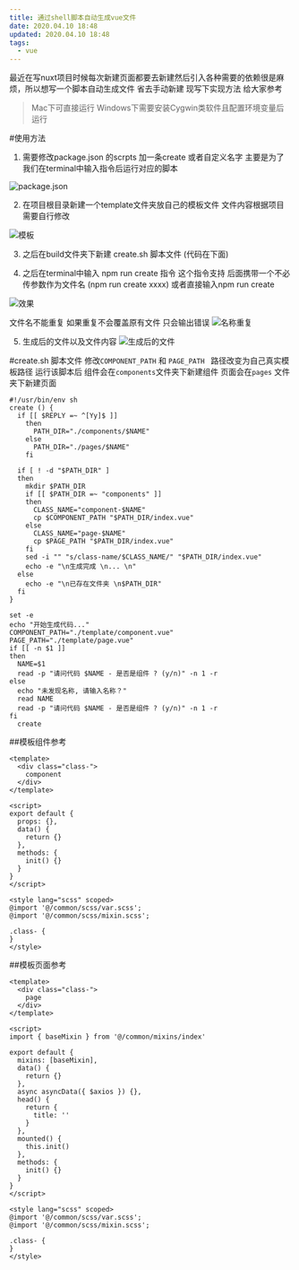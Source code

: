 ```yaml
---
title: 通过shell脚本自动生成vue文件
date: 2020.04.10 18:48
updated: 2020.04.10 18:48
tags: 
  - vue
---
```

最近在写nuxt项目时候每次新建页面都要去新建然后引入各种需要的依赖很是麻烦，所以想写一个脚本自动生成文件 省去手动新建
现写下实现方法 给大家参考
<!-- more -->
>Mac下可直接运行 
>Windows下需要安装Cygwin类软件且配置环境变量后运行

#使用方法
1. 需要修改package.json 的scrpts 加一条create 或者自定义名字 主要是为了我们在terminal中输入指令后运行对应的脚本

![package.json](https://yahuiimg.oss-cn-hangzhou.aliyuncs.com/202201171443157.png)

2. 在项目根目录新建一个template文件夹放自己的模板文件
   文件内容根据项目需要自行修改

![模板](https://yahuiimg.oss-cn-hangzhou.aliyuncs.com/202201171443159.png)

3. 之后在build文件夹下新建 create.sh 脚本文件 (代码在下面)

4. 之后在terminal中输入 npm run create 指令 这个指令支持 后面携带一个不必传参数作为文件名 (npm run create xxxx)  或者直接输入npm run create

![效果](https://yahuiimg.oss-cn-hangzhou.aliyuncs.com/202201171444961.gif)

文件名不能重复 如果重复不会覆盖原有文件 只会输出错误
![名称重复](https://yahuiimg.oss-cn-hangzhou.aliyuncs.com/202201171444987.gif)

5. 生成后的文件以及文件内容
![生成后的文件](https://yahuiimg.oss-cn-hangzhou.aliyuncs.com/202201171444727.png)

#create.sh 脚本文件
修改```COMPONENT_PATH``` 和 ```PAGE_PATH ``` 路径改变为自己真实模板路径
运行该脚本后
组件会在```components```文件夹下新建组件
页面会在```pages``` 文件夹下新建页面
```Shell
#!/usr/bin/env sh
create () {
  if [[ $REPLY =~ ^[Yy]$ ]]
    then
      PATH_DIR="./components/$NAME"
    else
      PATH_DIR="./pages/$NAME"
    fi

  if [ ! -d "$PATH_DIR" ]
  then
    mkdir $PATH_DIR
    if [[ $PATH_DIR =~ "components" ]]
    then
      CLASS_NAME="component-$NAME"
      cp $COMPONENT_PATH "$PATH_DIR/index.vue"
    else
      CLASS_NAME="page-$NAME"
      cp $PAGE_PATH "$PATH_DIR/index.vue"
    fi
    sed -i "" "s/class-name/$CLASS_NAME/" "$PATH_DIR/index.vue"
    echo -e "\n生成完成 \n... \n"
  else
    echo -e "\n已存在文件夹 \n$PATH_DIR"
  fi
}

set -e
echo "开始生成代码..."
COMPONENT_PATH="./template/component.vue"
PAGE_PATH="./template/page.vue"
if [[ -n $1 ]]
then
  NAME=$1
  read -p "请问代码 $NAME - 是否是组件 ? (y/n)" -n 1 -r
else
  echo "未发现名称, 请输入名称？"
  read NAME
  read -p "请问代码 $NAME - 是否是组件 ? (y/n)" -n 1 -r
fi
  create
```


##模板组件参考
```
<template>
  <div class="class-">
    component
  </div>
</template>

<script>
export default {
  props: {},
  data() {
    return {}
  },
  methods: {
    init() {}
  }
}
</script>

<style lang="scss" scoped>
@import '@/common/scss/var.scss';
@import '@/common/scss/mixin.scss';

.class- {
}
</style>

```
##模板页面参考
```
<template>
  <div class="class-">
    page
  </div>
</template>

<script>
import { baseMixin } from '@/common/mixins/index'

export default {
  mixins: [baseMixin],
  data() {
    return {}
  },
  async asyncData({ $axios }) {},
  head() {
    return {
      title: ''
    }
  },
  mounted() {
    this.init()
  },
  methods: {
    init() {}
  }
}
</script>

<style lang="scss" scoped>
@import '@/common/scss/var.scss';
@import '@/common/scss/mixin.scss';

.class- {
}
</style>
```